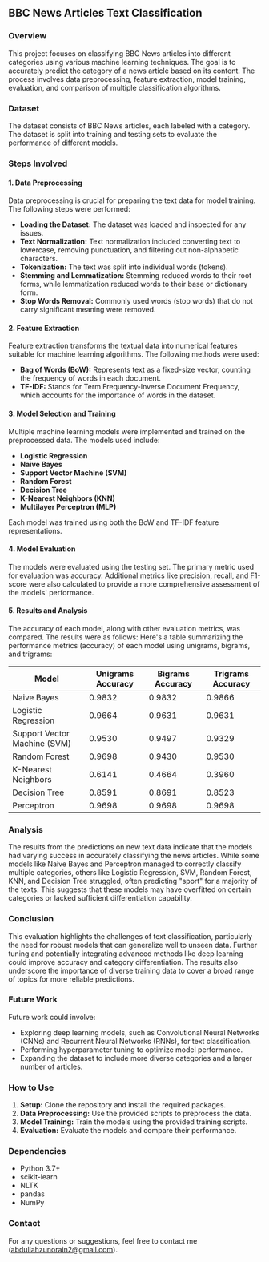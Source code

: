 ## BBC News Articles Text Classification

### Overview

This project focuses on classifying BBC News articles into different categories using various machine learning techniques. The goal is to accurately predict the category of a news article based on its content. The process involves data preprocessing, feature extraction, model training, evaluation, and comparison of multiple classification algorithms.

### Dataset

The dataset consists of BBC News articles, each labeled with a category. The dataset is split into training and testing sets to evaluate the performance of different models.

### Steps Involved

#### 1. Data Preprocessing

Data preprocessing is crucial for preparing the text data for model training. The following steps were performed:

- **Loading the Dataset:** The dataset was loaded and inspected for any issues.
- **Text Normalization:** Text normalization included converting text to lowercase, removing punctuation, and filtering out non-alphabetic characters.
- **Tokenization:** The text was split into individual words (tokens).
- **Stemming and Lemmatization:** Stemming reduced words to their root forms, while lemmatization reduced words to their base or dictionary form.
- **Stop Words Removal:** Commonly used words (stop words) that do not carry significant meaning were removed.

#### 2. Feature Extraction

Feature extraction transforms the textual data into numerical features suitable for machine learning algorithms. The following methods were used:

- **Bag of Words (BoW):** Represents text as a fixed-size vector, counting the frequency of words in each document.
- **TF-IDF:** Stands for Term Frequency-Inverse Document Frequency, which accounts for the importance of words in the dataset.

#### 3. Model Selection and Training

Multiple machine learning models were implemented and trained on the preprocessed data. The models used include:

- **Logistic Regression**
- **Naive Bayes**
- **Support Vector Machine (SVM)**
- **Random Forest**
- **Decision Tree**
- **K-Nearest Neighbors (KNN)**
- **Multilayer Perceptron (MLP)**

Each model was trained using both the BoW and TF-IDF feature representations.

#### 4. Model Evaluation

The models were evaluated using the testing set. The primary metric used for evaluation was accuracy. Additional metrics like precision, recall, and F1-score were also calculated to provide a more comprehensive assessment of the models' performance.

#### 5. Results and Analysis

The accuracy of each model, along with other evaluation metrics, was compared. The results were as follows:
Here's a table summarizing the performance metrics (accuracy) of each model using unigrams, bigrams, and trigrams:

| Model                | Unigrams Accuracy | Bigrams Accuracy | Trigrams Accuracy |
|----------------------|-------------------|------------------|-------------------|
| Naive Bayes          | 0.9832            | 0.9832           | 0.9866            |
| Logistic Regression  | 0.9664            | 0.9631           | 0.9631            |
| Support Vector Machine (SVM) | 0.9530    | 0.9497           | 0.9329            |
| Random Forest        | 0.9698            | 0.9430           | 0.9530            |
| K-Nearest Neighbors  | 0.6141            | 0.4664           | 0.3960            |
| Decision Tree        | 0.8591            | 0.8691           | 0.8523            |
| Perceptron           | 0.9698            | 0.9698           | 0.9698            |


### Analysis
The results from the predictions on new text data indicate that the models had varying success in accurately classifying the news articles. While some models like Naive Bayes and Perceptron managed to correctly classify multiple categories, others like Logistic Regression, SVM, Random Forest, KNN, and Decision Tree struggled, often predicting "sport" for a majority of the texts. This suggests that these models may have overfitted on certain categories or lacked sufficient differentiation capability.

### Conclusion
This evaluation highlights the challenges of text classification, particularly the need for robust models that can generalize well to unseen data. Further tuning and potentially integrating advanced methods like deep learning could improve accuracy and category differentiation. The results also underscore the importance of diverse training data to cover a broad range of topics for more reliable predictions.


### Future Work

Future work could involve:

- Exploring deep learning models, such as Convolutional Neural Networks (CNNs) and Recurrent Neural Networks (RNNs), for text classification.
- Performing hyperparameter tuning to optimize model performance.
- Expanding the dataset to include more diverse categories and a larger number of articles.

### How to Use

1. **Setup:** Clone the repository and install the required packages.
2. **Data Preprocessing:** Use the provided scripts to preprocess the data.
3. **Model Training:** Train the models using the provided training scripts.
4. **Evaluation:** Evaluate the models and compare their performance.

### Dependencies

- Python 3.7+
- scikit-learn
- NLTK
- pandas
- NumPy

### Contact

For any questions or suggestions, feel free to contact me (abdullahzunorain2@gmail.com).
